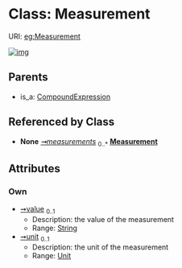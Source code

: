 
# Class: Measurement




URI: [eg:Measurement](http://w3id.org/ontogpt/environmental-metagenome/Measurement)


[![img](https://yuml.me/diagram/nofunky;dir:TB/class/[Unit],[Unit]<unit%200..1-%20[Measurement&#124;value:string%20%3F],[Study]++-%20measurements%200..*>[Measurement],[CompoundExpression]^-[Measurement],[Study],[CompoundExpression])](https://yuml.me/diagram/nofunky;dir:TB/class/[Unit],[Unit]<unit%200..1-%20[Measurement&#124;value:string%20%3F],[Study]++-%20measurements%200..*>[Measurement],[CompoundExpression]^-[Measurement],[Study],[CompoundExpression])

## Parents

 *  is_a: [CompoundExpression](CompoundExpression.md)

## Referenced by Class

 *  **None** *[➞measurements](study__measurements.md)*  <sub>0..\*</sub>  **[Measurement](Measurement.md)**

## Attributes


### Own

 * [➞value](measurement__value.md)  <sub>0..1</sub>
     * Description: the value of the measurement
     * Range: [String](types/String.md)
 * [➞unit](measurement__unit.md)  <sub>0..1</sub>
     * Description: the unit of the measurement
     * Range: [Unit](Unit.md)
